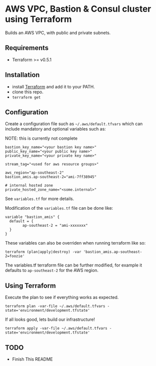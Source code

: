 AWS VPC, Bastion & Consul cluster using Terraform
=============

Builds an AWS VPC, with public and private subnets.

## Requirements

* Terraform >= v0.5.1

## Installation

* install [Terraform](https://www.terraform.io/) and add it to your PATH.
* clone this repo.
* `terraform get`

## Configuration

Create a configuration file such as `~/.aws/default.tfvars` which can include mandatory and optional variables such as:

NOTE: this is currently not complete
```
bastion_key_name="<your bastion key name>"
public_key_name="<your public key name>"
private_key_name="<your private key name>"

stream_tag="<used for aws resource groups>"

aws_region="ap-southeast-2"
bastion_amis.ap-southeast-2="ami-7ff38945"

# internal hosted zone
private_hosted_zone_name="<some.internal>"
```

See `variables.tf` for more details.

Modification of the `variables.tf` file can be done like:

```
variable "bastion_amis" {
  default = {
		ap-southeast-2 = "ami-xxxxxxx"
  }
}
```

These variables can also be overriden when running terraform like so:

```
terraform (plan|apply|destroy) -var 'bastion_amis.ap-southeast-2=foozie'
```

The variables.tf terraform file can be further modified, for example it defaults to `ap-southeast-2` for the AWS region.

## Using Terraform

Execute the plan to see if everything works as expected.

```
terraform plan -var-file ~/.aws/default.tfvars -state='environment/development.tfstate'
```

If all looks good, lets build our infrastructure!

```
terraform apply -var-file ~/.aws/default.tfvars -state='environment/development.tfstate'
```

## TODO

* Finish This README
